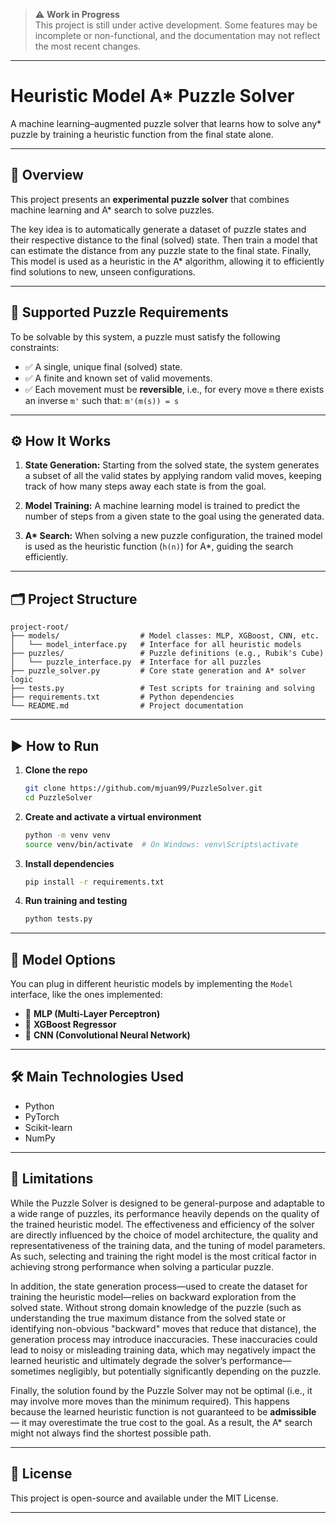 > ⚠️ **Work in Progress**  
> This project is still under active development. Some features may be incomplete or non-functional, and the documentation may not reflect the most recent changes.

---

# Heuristic Model A* Puzzle Solver

A machine learning–augmented puzzle solver that learns how to solve any* puzzle by training a heuristic function from the final state alone.

---

## 🧩 Overview

This project presents an **experimental puzzle solver** that combines machine learning and A* search to solve puzzles.

The key idea is to automatically generate a dataset of puzzle states and their respective distance to the final (solved) state. Then train a model that can estimate the distance from any puzzle state to the final state. Finally, This model is used as a heuristic in the A* algorithm, allowing it to efficiently find solutions to new, unseen configurations.

---

## 🚦 Supported Puzzle Requirements

To be solvable by this system, a puzzle must satisfy the following constraints:

* ✅ A single, unique final (solved) state.
* ✅ A finite and known set of valid movements.
* ✅ Each movement must be **reversible**, i.e., for every move `m` there exists an inverse `m'` such that: `m'(m(s)) = s`

---

## ⚙️ How It Works

1. **State Generation:**
   Starting from the solved state, the system generates a subset of all the valid states by applying random valid moves, keeping track of how many steps away each state is from the goal.

2. **Model Training:**
   A machine learning model is trained to predict the number of steps from a given state to the goal using the generated data.

3. **A\* Search:**
   When solving a new puzzle configuration, the trained model is used as the heuristic function (`h(n)`) for A*, guiding the search efficiently.

---

## 🗂️ Project Structure

```
project-root/
├── models/                  # Model classes: MLP, XGBoost, CNN, etc.
│   └── model_interface.py   # Interface for all heuristic models
├── puzzles/                 # Puzzle definitions (e.g., Rubik's Cube)
│   └── puzzle_interface.py  # Interface for all puzzles
├── puzzle_solver.py         # Core state generation and A* solver logic
├── tests.py                 # Test scripts for training and solving
├── requirements.txt         # Python dependencies
└── README.md                # Project documentation
```

---

## ▶️ How to Run

1. **Clone the repo**

   ```bash
   git clone https://github.com/mjuan99/PuzzleSolver.git
   cd PuzzleSolver
   ```

2. **Create and activate a virtual environment**

   ```bash
   python -m venv venv
   source venv/bin/activate  # On Windows: venv\Scripts\activate
   ```

3. **Install dependencies**

   ```bash
   pip install -r requirements.txt
   ```

4. **Run training and testing**

   ```bash
   python tests.py
   ```

---

## 🧠 Model Options

You can plug in different heuristic models by implementing the `Model` interface, like the ones implemented:

* 🔢 **MLP (Multi-Layer Perceptron)**
* 🌲 **XGBoost Regressor**
* 🧠 **CNN (Convolutional Neural Network)**

---

## 🛠️ Main Technologies Used

* Python
* PyTorch
* Scikit-learn
* NumPy

---

## 🚧 Limitations

While the Puzzle Solver is designed to be general-purpose and adaptable to a wide range of puzzles, its performance heavily depends on the quality of the trained heuristic model. The effectiveness and efficiency of the solver are directly influenced by the choice of model architecture, the quality and representativeness of the training data, and the tuning of model parameters. As such, selecting and training the right model is the most critical factor in achieving strong performance when solving a particular puzzle. 

In addition, the state generation process—used to create the dataset for training the heuristic model—relies on backward exploration from the solved state. Without strong domain knowledge of the puzzle (such as understanding the true maximum distance from the solved state or identifying non-obvious "backward" moves that reduce that distance), the generation process may introduce inaccuracies. These inaccuracies could lead to noisy or misleading training data, which may negatively impact the learned heuristic and ultimately degrade the solver’s performance—sometimes negligibly, but potentially significantly depending on the puzzle.

Finally, the solution found by the Puzzle Solver may not be optimal (i.e., it may involve more moves than the minimum required). This happens because the learned heuristic function is not guaranteed to be **admissible** — it may overestimate the true cost to the goal. As a result, the A* search might not always find the shortest possible path.

---

## 📄 License

This project is open-source and available under the MIT License.

---
